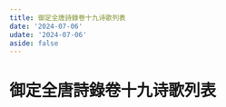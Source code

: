 ```yaml
---
title: 御定全唐詩錄卷十九诗歌列表
date: '2024-07-06'
udate: '2024-07-06'
aside: false
---
```

# 御定全唐詩錄卷十九诗歌列表

<PoemList :list="poems" :authorMap="authorMap" :chapternum="19" />

<script setup>
const chapter = '卷十九';
import poems from '/data/qtsl/卷十九/poems.json'
import authorMap from '/data/qtsl/卷十九/author.json'
</script>
